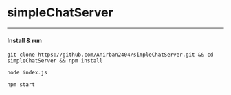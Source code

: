 # simpleChatServer
------------------

#### Install & run

```
git clone https://github.com/Anirban2404/simpleChatServer.git && cd simpleChatServer && npm install
```

```
node index.js
```
```
npm start
```

